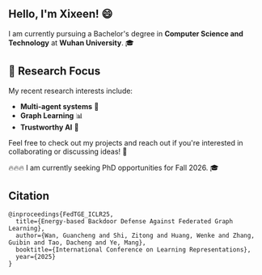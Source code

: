 ## Hello, I'm Xixeen! 😄

I am currently pursuing a Bachelor's degree in **Computer Science and Technology** at **Wuhan University**. 🎓

## 🚀 Research Focus
My recent research interests include:

- **Multi-agent systems** 🤖
- **Graph Learning** 📊
- **Trustworthy AI** 🤝

Feel free to check out my projects and reach out if you're interested in collaborating or discussing ideas! 💬 

🔥🔥🔥 I am currently seeking PhD opportunities for Fall 2026. 🎓

## Citation
```
@inproceedings{FedTGE_ICLR25,
  title={Energy-based Backdoor Defense Against Federated Graph Learning},
  author={Wan, Guancheng and Shi, Zitong and Huang, Wenke and Zhang, Guibin and Tao, Dacheng and Ye, Mang},
  booktitle={International Conference on Learning Representations},
  year={2025}
}
```
